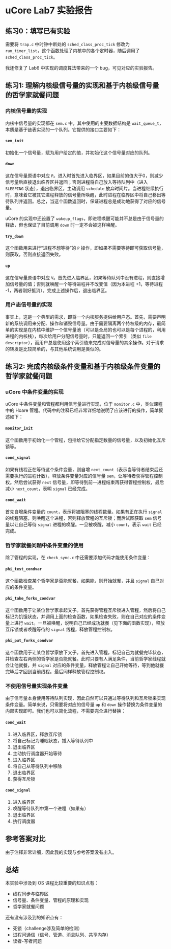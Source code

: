 # uCore Lab7 实验报告

## 练习0：填写已有实验

需要将 `trap.c` 中时钟中断处的 `sched_class_proc_tick` 修改为 `run_timer_list`，这个函数处理了内核中的各个定时器，随后调用了 `sched_class_proc_tick`。

我还修复了 Lab6 中实现的调度算法带来的一个 bug，可见对应的实验报告。

## 练习1: 理解内核级信号量的实现和基于内核级信号量的哲学家就餐问题

### 内核信号量的实现

内核中信号量的实现都在 `sem.c` 中，其中使用的主要数据结构是 `wait_queue_t`，本质是基于链表实现的一个队列。它提供的接口主要如下：

#### `sem_init`

初始化一个信号量，赋为用户给定的值，并初始化这个信号量对应的队列。

#### `down`

这在信号量原语中对应 `P`。进入时首先进入临界区，如果目前的值大于0，则减少信号量后直接退出临界区并返回；否则进程将自己放入等待队列中（进入 `SLEEPING` 状态），退出临界区，主动调用 `schedule` 放弃时间片。当进程继续执行时，意味着它被其它进程释放的信号量所唤醒，此时进程在临界区中将自己移出等待队列并返回。总之，当这个函数返回时，保证进程总是成功地获得了对应的信号量。

uCore 的实现中还设置了 `wakeup_flags`，即进程唤醒可能并不总是由于信号量的释放，但也保证了目前调用 `down` 时一定不会被这样唤醒。

#### `try_down`

这个函数用来进行“进程不想等待”的 `P` 操作，即如果不需要等待即可获取信号量，则获取，否则直接返回失败。

#### `up`

这在信号量原语中对应 `V`。首先进入临界区，如果等待队列中没有进程，则直接增加信号量的值；否则就唤醒一个等待进程并不改变值（因为本进程 +1，等待进程 -1，两者刚好抵消）。完成上述操作后，退出临界区。

### 用户态信号量的实现

事实上，这是一个典型的需求，即将一个内核服务提供给用户态。首先，需要声明新的系统调用来分配、操作和销毁信号量。由于需要隔离两个特权级的内存，最简单的实现是在内核中维护一个信号量池（可以是全局的也可以是每个进程的，利用进程的内核栈），每次给用户分配信号量时，只能返回一个索引（类似 `file descriptor`），而用户总是使用这个索引值来完成对信号量的其余操作。对于请求的转发是比较简单的，与其他系统调用是类似的。

## 练习2: 完成内核级条件变量和基于内核级条件变量的哲学家就餐问题

### uCore 中条件变量的实现

uCore 中条件变量和管程都利用信号量进行实现，位于 `monitor.c` 中，类似课程中的 Hoare 管程。代码中的注释已经非常详细地说明了应该进行的操作，简单叙述如下：

#### `monitor_init`

这个函数用于初始化一个管程，包括给它分配指定数量的信号量，以及初始化互斥锁等。

#### `cond_signal`

如果有线程正在等待这个条件变量，则自增 `next_count`（表示当等待者结束后还需要执行的进程计数），释放条件变量对应的信号量 `sem`，让等待者获得管程控制权。然后尝试获得 `next` 信号量，即等待到前一进程结束再获得管程控制权，最后减小 `next_count`，表明 `signal` 已经完成。

#### `cond_wait`

首先自增条件变量的 `count`，表示将被阻塞的线程数量。如果有正在执行 `signal` 的线程阻塞，则唤醒这个进程，否则释放管程的互斥锁；而后试图获取 `sem` 信号量以让自己等待 `signal` 进程的唤醒。一旦被唤醒，减小 `count`，表示 `wait` 已经完成。

### 哲学家就餐问题中条件变量的使用

除了管程的实现，在 `check_sync.c` 中还需要添加代码才能使用条件变量：

#### `phi_test_condvar`

这个函数检查某个哲学家是否能就餐，如果能，则开始就餐，并且 `signal` 自己对应的条件变量。

#### `phi_take_forks_condvar`

这个函数用于让某位哲学家拿起叉子。首先获得管程互斥锁进入管程，然后将自己标记为饥饿状态，并调用上面的检查函数，如果检查失败，则在自己对应的条件变量上进行 `wait`。一旦被唤醒，说明自己已经成功就餐（见下面的函数实现），释放互斥锁或者唤醒等待的 `signal` 线程，释放管程控制权。

#### `phi_put_forks_condvar`

这个函数用于让某位哲学家放下叉子。首先进入管程，标记自己为就餐完毕状态，并检查左右两侧的哲学家是否能就餐。此时只要有人满足条件，当前哲学家线程就会让他就餐，并 `signal` 对应的条件变量，释放管程让自己开始等待，等到他就餐完毕后才回到当前线程。最后同样释放管程控制权。

### 不使用信号量实现条件变量

由于信号量本身使用等待队列实现，因此自然可以只通过等待队列和互斥锁来实现条件变量。简单来说，只需要将对应的信号量 `up` 和 `down` 操作替换为条件变量的内部实现即可。我们也可以简化流程，不需要完全进行替换：

#### `cond_wait`

1. 进入临界区，释放互斥锁
2. 将自己标记为睡眠状态，插入等待队列中
3. 退出临界区
4. 主动执行调度器开始等待
5. 进入临界区
6. 将自己从等待队列中移除
7. 退出临界区
8. 获得互斥锁

#### `cond_signal`

1. 进入临界区
2. 唤醒等待队列中第一个进程（如果有）
3. 退出临界区
4. 执行调度器

## 参考答案对比

由于注释非常详细，因此我的实现与参考答案没有出入。

## 总结

本实验中涉及到 OS 课程比较重要的知识点有：

* 线程同步与临界区
* 信号量、条件变量、管程的原理和实现
* 哲学家就餐问题

还有没有涉及到的知识点有：

* 死锁（challenge涉及简单的检测）
* 进程间通信（信号、管道、消息队列、共享内存）
* 读者-写者问题
